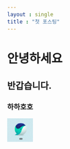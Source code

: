 ```yaml
---
layout : single
title : "첫 포스팅"
---
```


# 안녕하세요
## 반갑습니다.
### 하하호호

![image-20221109224335775](../images/2022-11-09-first/image-20221109224335775.png)
